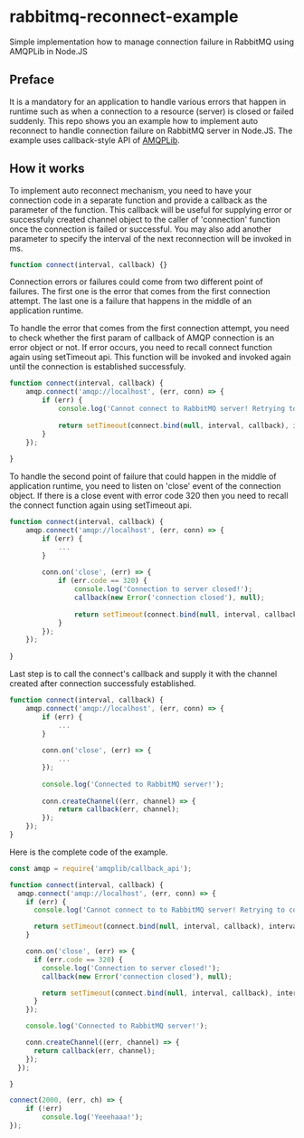 # rabbitmq-reconnect-example
Simple implementation how to manage connection failure in RabbitMQ using AMQPLib in Node.JS

## Preface
It is a mandatory for an application to handle various errors that happen in runtime such as when a connection to a resource (server) is closed or failed suddenly. This repo shows you an example how to implement auto reconnect to handle connection failure on RabbitMQ server in Node.JS. The example uses callback-style API of [AMQPLib](https://github.com/squaremo/amqp.node).

## How it works
To implement auto reconnect mechanism, you need to have your connection code in a separate function and provide a callback as the parameter of the function. This callback will be useful for supplying error or successfuly created channel object to the caller of 'connection' function once the connection is failed or successful. You may also add another parameter to specify the interval of the next reconnection will be invoked in ms.

```javascript
function connect(interval, callback) {}
```

Connection errors or failures could come from two different  point of failures. The first one is the error that comes from the first connection attempt. The last one is a failure that happens in the middle of an application runtime.

To handle the error that comes from the first connection attempt, you need to check whether the first param of callback of AMQP connection is an error object or not. If error occurs, you need to recall connect function again using setTimeout api. This function will be invoked and invoked again until the connection is established successfuly.

```javascript
function connect(interval, callback) {
	amqp.connect('amqp://localhost', (err, conn) => {
		if (err) {
			console.log('Cannot connect to RabbitMQ server! Retrying to connect...');
		
			return setTimeout(connect.bind(null, interval, callback), interval);
		}
	});
		
}
``` 

 To handle the second point of failure that could happen in the middle of application runtime, you need to listen on 'close' event of the connection object. If there is a close event with error code 320 then you need to recall the connect function again using setTimeout api.
 
```javascript
function connect(interval, callback) {
	amqp.connect('amqp://localhost', (err, conn) => {
		if (err) {
			...
		}
		
		conn.on('close', (err) => {
			if (err.code == 320) {
				console.log('Connection to server closed!');
				callback(new Error('connection closed'), null);
				
				return setTimeout(connect.bind(null, interval, callback), interval);
			}
		});
	});
		
}
```

Last step is to call the connect's callback and supply it with the channel created after connection successfuly established.

```javascript
function connect(interval, callback) {
	amqp.connect('amqp://localhost', (err, conn) => {
		if (err) {
			...
		}
		
		conn.on('close', (err) => {
			...
		});
		
		console.log('Connected to RabbitMQ server!');
		
		conn.createChannel((err, channel) => {
			return callback(err, channel);
		});
	});
}
```

Here is the complete code of the example.

```javascript
const amqp = require('amqplib/callback_api');

function connect(interval, callback) {
  amqp.connect('amqp://localhost', (err, conn) => {
    if (err) {
      console.log('Cannot connect to to RabbitMQ server! Retrying to connect...');

      return setTimeout(connect.bind(null, interval, callback), interval);
    }

    conn.on('close', (err) => {
      if (err.code == 320) {
        console.log('Connection to server closed!');
        callback(new Error('connection closed'), null);

        return setTimeout(connect.bind(null, interval, callback), interval);
      }
    });

    console.log('Connected to RabbitMQ server!');

    conn.createChannel((err, channel) => {
      return callback(err, channel);
    });
  });

}

connect(2000, (err, ch) => {
	if (!err)
 		console.log('Yeeehaaa!');
});
```